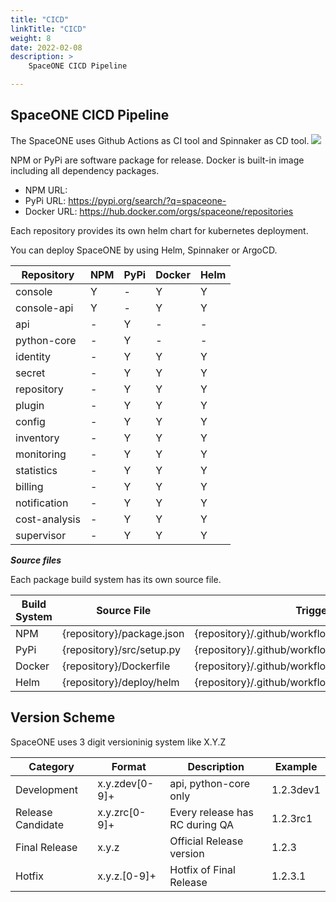 ```yaml
---
title: "CICD"
linkTitle: "CICD"
weight: 8
date: 2022-02-08
description: >
    SpaceONE CICD Pipeline

---
```


## SpaceONE CICD Pipeline
The SpaceONE uses Github Actions as CI tool and Spinnaker as CD tool.
![](/docs/developers/CICD/img/spaceone_cicd_pipeline.png)

NPM or PyPi are software package for release. Docker is built-in image including all dependency packages.

* NPM URL: 
* PyPi URL: https://pypi.org/search/?q=spaceone-
* Docker URL: https://hub.docker.com/orgs/spaceone/repositories

Each repository provides its own helm chart for kubernetes deployment.

You can deploy SpaceONE by using Helm, Spinnaker or ArgoCD.

| Repository  | NPM | PyPi | Docker | Helm |
| ---         | --- | ---  | ---    | ---  |
| console     | Y   | -    | Y      | Y    |
| console-api | Y   | -    | Y      | Y    |
| api         | -   | Y    | -      | -    |
| python-core | -   | Y    | -      | -    |
| identity    | -   | Y    | Y      | Y    |
| secret      | -   | Y    | Y      | Y    |
| repository  | -   | Y    | Y      | Y    |
| plugin      | -   | Y    | Y      | Y    |
| config      | -   | Y    | Y      | Y    |
| inventory   | -   | Y    | Y      | Y    |
| monitoring  | -   | Y    | Y      | Y    |
| statistics  | -   | Y    | Y      | Y    |
| billing     | -   | Y    | Y      | Y    |
| notification| -   | Y    | Y      | Y    |
| cost-analysis| -   | Y    | Y      | Y    |
| supervisor  | -   | Y    | Y      | Y    |

***Source files***

Each package build system has its own source file.

| Build System | Source File                 | Triggered by    |
| ---          | ---                         | ---             |
| NPM          | {repository}/package.json   | {repository}/.github/workflows/CI_branch_tagging.yml |
| PyPi         | {repository}/src/setup.py   | {repository}/.github/workflows/CI_branch_tagging.yml |
| Docker       | {repository}/Dockerfile     | {repository}/.github/workflows/CI_branch_tagging.yml |
| Helm         | {repository}/deploy/helm    | {repository}/.github/workflows/CI_make_helm_chart.yml |

## Version Scheme

SpaceONE uses 3 digit versioninig system like X.Y.Z

| Category    | Format          | Description   | Example   |
| ---         |  ---            | ---           | ---       |
| Development | x.y.zdev[0-9]+  | api, python-core only | 1.2.3dev1 |
| Release Candidate | x.y.zrc[0-9]+ | Every release has RC during QA | 1.2.3rc1 |
| Final Release | x.y.z         | Official Release version | 1.2.3 |
| Hotfix      | x.y.z.[0-9]+    | Hotfix of Final Release  | 1.2.3.1 |



